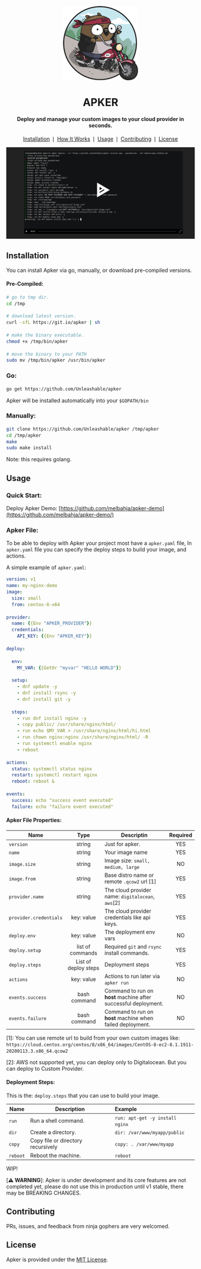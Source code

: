 <div align="center">
    <a href="https://github.com/unleashable/apker">
        <img src="https://github.com/unleashable/apker/raw/master/.github/images/icon.png" width="200">
    </a>
    <h1>APKER</h1>
</div>

<h4 align="center">
    Deploy and manage your custom images to your cloud provider in seconds.
</h4>

<p align="center">
    <a href="#installation">Installation</a> ❘
    <a href="#how-it-works">How It Works</a> ❘
    <a href="#usage">Usage</a> ❘
    <a href="#contributing">Contributing</a> ❘
    <a href="#license">License</a>
</p>

[![Apker](https://github.com/unleashable/apker/raw/master/.github/images/demo.png)](https://asciinema.org/a/TGa2tfGhFfVmtriuE51xwqFYM)


## Installation

You can install Apker via go, manually, or download pre-compiled versions.

#### Pre-Compiled:

```bash
# go to tmp dir.
cd /tmp

# download latest version.
curl -sfL https://git.io/apker | sh

# make the binary executable.
chmod +x /tmp/bin/apker

# move the binary to your PATH
sudo mv /tmp/bin/apker /usr/bin/apker
```

### Go:


```bash
go get https://github.com/Unleashable/apker
```
Apker will be installed automatically into your `$GOPATH/bin`

### Manually:

```bash
git clone https://github.com/Unleashable/apker /tmp/apker
cd /tmp/apker
make
sudo make install
```
Note: this requires golang.

## Usage

### Quick Start:

Deploy Apker Demo: [https://github.com/melbahja/apker-demo](https://github.com/melbahja/apker-demo/)


### Apker File:

To be able to deploy with Apker your project most have a `apker.yaml` file, In `apker.yaml` file you can specify the deploy steps to build your image, and actions.

A simple example of `apker.yaml`:

```yaml
version: v1
name: my-nginx-demo
image:
  size: small
  from: centos-8-x64

provider:
  name: {{Env "APKER_PROVIDER"}}
  credentials:
    API_KEY: {{Env "APKER_KEY"}}

deploy:

  env:
    MY_VAR: {{GetOr "myvar" "HELLO WORLD"}}

  setup:
    - dnf update -y
    - dnf install rsync -y
    - dnf install git -y

  steps:
    - run dnf install nginx -y
    - copy public/ /usr/share/nginx/html/
    - run echo $MY_VAR > /usr/share/nginx/html/hi.html
    - run chown nginx:nginx /usr/share/nginx/html/ -R
    - run systemctl enable nginx
    - reboot

actions:
  status: systemctl status nginx
  restart: systemctl restart nginx
  reboot: reboot &

events:
  success: echo "success event executed"
  failure: echo "failure event executed"
```


#### Apker File Properties:

| Name | Type | Descriptin | Required |
|------|:----:|------------|:--------:|
| `version`              | string | Just for apker.                                        | YES |
| `name`                 | string | Your image name                                        | YES |
| `image.size`           | string | Image size: `small, medium, large`                     | NO  |
| `image.from`           | string | Base distro name or remote `.qcow2` url [1]            | YES |
| `provider.name`        | string | The cloud provider name: `digitalocean`, `aws`[2]      | YES |
| `provider.credentials` | key: value | The cloud provider credentials like api keys.      | YES |
| `deploy.env`           | key: value | The deployment env vars                            | NO  |
| `deploy.setup`         | list of commands | Required `git` and `rsync` install commands. | YES |
| `deploy.steps`         | List of deploy steps | Deployment steps                         | YES |
| `actions`              | key: value | Actions to run later via `apker run`               | NO  |
| `events.success` | bash command | Command to run on **host** machine after successful deployment. | NO |
| `events.failure` | bash command | Command to run on **host** machine when failed deployment.      | NO |

[1]: You can use remote url to build from your own custom images like: `https://cloud.centos.org/centos/8/x86_64/images/CentOS-8-ec2-8.1.1911-20200113.3.x86_64.qcow2`

[2]: AWS not supported yet, you can deploy only to Digitalocean. But you can deploy to Custom Provider.

#### Deployment Steps:
This is the: `deploy.steps` that you can use to build your image.

| Name | Description | Example |
|------|-------------|:--------|
| `run`    | Run a shell command.               | `run: apt-get -y install nginx` |
| `dir`    | Create a directory.                | `dir: /var/www/myapp/public`    |
| `copy`   | Copy file or directory recursively |  `copy: . /var/www/myapp`       |
| `reboot` | Reboot the machine.                | `reboot`                        |


WIP!

[**⚠ WARNING**]: Apker is under development and its core features are not completed yet, please do not use this in production until v1 stable, there may be BREAKING CHANGES.


## Contributing

PRs, issues, and feedback from ninja gophers are very welcomed.

## License

Apker is provided under the [MIT License](https://github.com/Unleashable/apker/blob/master/LICENSE).
